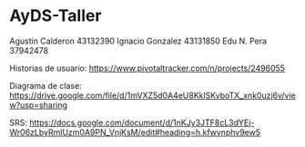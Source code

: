 # AyDS-Taller

Agustin Calderon 43132390
Ignacio Gonzalez 43131850
Edu N. Pera 37942478


Historias de usuario: https://www.pivotaltracker.com/n/projects/2496055

Diagrama de clase: https://drive.google.com/file/d/1mVXZ5d0A4eU8KklSKvboTX_xnk0uzj6v/view?usp=sharing

SRS: https://docs.google.com/document/d/1nKJy3JTF8cL3dYEj-Wr06zLbyRmlUzm0A9PN_VnjKsM/edit#heading=h.kfwvnphv9ew5
